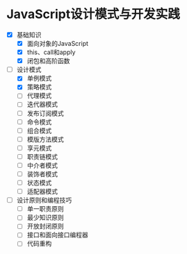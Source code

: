 # JavaScript设计模式与开发实践

- [x] 基础知识
    - [x] 面向对象的JavaScript
    - [x] this、call和apply
    - [x] 闭包和高阶函数
- [ ] 设计模式
    - [x] 单例模式
    - [x] 策略模式
    - [ ] 代理模式
    - [ ] 迭代器模式
    - [ ] 发布订阅模式
    - [ ] 命令模式
    - [ ] 组合模式
    - [ ] 模版方法模式
    - [ ] 享元模式
    - [ ] 职责链模式
    - [ ] 中介者模式
    - [ ] 装饰者模式
    - [ ] 状态模式
    - [ ] 适配器模式
- [ ] 设计原则和编程技巧
    - [ ] 单一职责原则
    - [ ] 最少知识原则
    - [ ] 开放封闭原则
    - [ ] 接口和面向接口编程器
    - [ ] 代码重构
